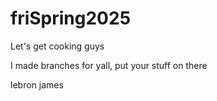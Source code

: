 # friSpring2025

Let's get cooking guys

I made branches for yall, put your stuff on there

lebron james
